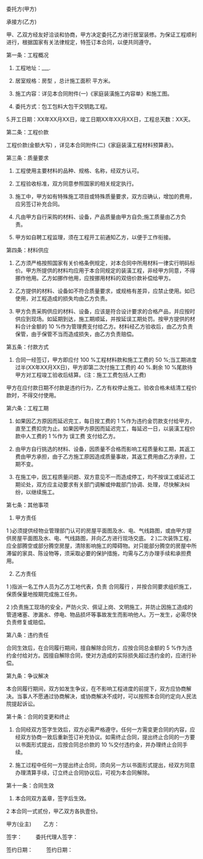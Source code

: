 
 


委托方(甲方)


承接方(乙方)


甲、乙双方经友好洽谈和协商，甲方决定委托乙方进行居室装修。为保证工程顺利进行，根据国家有关法律规定，特签订本合同，以便共同遵守。


第一条：工程概况


1. 工程地址：___.


2. 居室规格：房型 ，总计施工面积 平方米。


3. 施工内容：详见本合同附件(一)《家庭装潢施工内容单》和施工图。


4. 委托方式：包工包料大包干交钥匙工程。


5.开工日期：XX年XX月XX日，竣工日期XX年XX月XX日，工程总天数：XX天。


第二条：工程价款


工程价款(金额大写) ，详见本合同附件(二)《家庭装潢工程材料预算表》。


第三条：质量要求


1. 工程使用主要材料的品种、规格、名称，经双方认可。


2. 工程验收标准，双方同意参照国家的相关规定执行。


3. 施工中，甲方如有特殊施工项目或特殊质量要求，双方应确认，增加的费用，应另签订补充合同。


4. 凡由甲方自行采购的材料、设备，产品质量由甲方自负;施工质量由乙方负责。


5. 甲方如自聘工程监理，须在工程开工前通知乙方，以便于工作衔接。


第四条：材料供应


1. 乙方须严格按照国家有关价格条例规定，对本合同中所用材料一律实行明码标价。甲方所提供的材料均应用于本合同规定的装潢工程，非经甲方同意，不得挪作他用。乙方如挪作他用，应按挪用材料的双倍价款补偿给甲方。


2. 乙方提供的材料、设备如不符合质量要求，或规格有差异，应禁止使用。如已使用，对工程造成的损失均由乙方负责。


3. 甲方负责采购供应的材料、设备，应该是符合设计要求的合格产品，并应按时供应到现场。如延期到达，施工期顺延，并按延误工期处罚。按甲方提供的材料合计金额的 10 %作为管理费支付给乙方。材料经乙方验收后，由乙方负责保管，由于保管不当而造成损失，由乙方负责赔偿。


第五条：付款方式


1. 合同一经签订，甲方即应付 100 %工程材料款和施工工费的 50 %;当工期进度过半(XX年XX月XX日)，甲方即第二次付施工工费的 40 %.剩余 10 %尾款待甲方对工程竣工验收后结算。(注：施工工费包括人工费)


甲方在应付款日期不付款是违约行为，乙方有权停止施工。验收合格未结清工程价款时，不得交付使用。


第六条：工程工期


1. 如果因乙方原因而延迟完工，每日按工费的 1 %作为违约金罚款支付给甲方，直至工费扣完为止。如果因甲方原因而延迟完工，每延迟一日，以装潢工程价款中人工费的 1 %作为
误工费
支付给乙方。


2. 由甲方自行挑选的材料、设备，因质量不合格而影响工程质量和工期，其返工费由甲方承担，由于乙方施工原因造成质量事故，其返工费用由乙方承担，工期不变。


3. 在施工中，因工程质量问题、双方意见不一而造成停工，均不按误工或延迟工期论处，双方应主动要求有关部门调解或仲裁部门协调、处理，尽快解决纠纷，以继续施工。


第七条：其他事项


1. 甲方责任


1 )必须提供经物业管理部门认可的房屋平面图及水、电、气线路图，或由甲方提供房屋平面图及水、电、气线路图，并向乙方进行现场交底。 2 )二次装饰工程，应全部腾空或部分腾空房屋，清除影响施工的障碍物。对只能部分腾空的房屋中所滞留的家具、陈设物等，须采取必要的保护措施，均需与乙方办理手续和承担费用。


2. 乙方责任


1 )指派一名工作人员为乙方工地代表，负责
合同履行
，并按合同要求组织施工，保质保量地按期完成施工任务。


2 )负责施工现场的安全，严防火灾、佩证上岗、文明施工，并防止因施工造成的管道堵塞、渗漏水、停电、物品损坏等事故发生而影响他人。万一发生，必需尽快负责修复或赔偿。


第八条：违约责任


合同生效后，在合同履行期间，擅自解除合同方，应按合同总金额的 5 %作为违约金付给对方。因擅自解除合同，使对方造成的实际损失超过违约金的，应进行补偿。


第九条：争议解决


本合同履行期间，双方如发生争议，在不影响工程进度的前提下，双方应协商解决。当事人不愿通过协商解决，或协商解决不成时，可以按照本合同约定向人民法院提起诉讼。


第十条：合同的变更和终止


1. 合同经双方签字生效后，双方必需严格遵守。任何一方需变更合同的内容，应经双方协商一致后重新签订补充协议。如需终止合同，提出终止合同的一方要以书面形式提出，应按合同总价款的 10 %交付违约金，并办理终止合同手续。


2. 施工过程中任何一方提出终止合同，须向另一方以书面形式提出，经双方同意办理清算手续，订立终止合同协议后，可视为本合同解除。


第十一条：合同生效


1. 本合同双方盖章，签字后生效。


2 本合同一式贰份，甲乙双方各执壹份。


甲方(业主)　　   乙方：


签字： 　　        委托代理人签字：


签约日期： 　　 签约日期：
 


 

 
 
 
 
 
  


  
 

  


  


  
 
 
 
 

